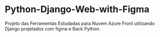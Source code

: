 # Python-Django-Web-with-Figma
Projeto das Ferramentas Estudadas para Nuvem Azure Front utilizando Django projetados com figma e Back Python.
